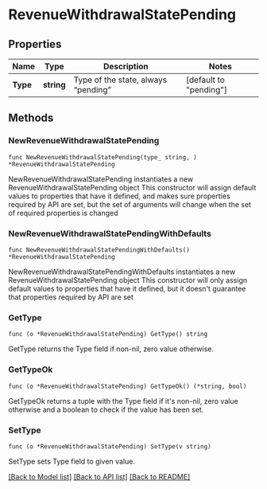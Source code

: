 # RevenueWithdrawalStatePending

## Properties

Name | Type | Description | Notes
------------ | ------------- | ------------- | -------------
**Type** | **string** | Type of the state, always “pending” | [default to "pending"]

## Methods

### NewRevenueWithdrawalStatePending

`func NewRevenueWithdrawalStatePending(type_ string, ) *RevenueWithdrawalStatePending`

NewRevenueWithdrawalStatePending instantiates a new RevenueWithdrawalStatePending object
This constructor will assign default values to properties that have it defined,
and makes sure properties required by API are set, but the set of arguments
will change when the set of required properties is changed

### NewRevenueWithdrawalStatePendingWithDefaults

`func NewRevenueWithdrawalStatePendingWithDefaults() *RevenueWithdrawalStatePending`

NewRevenueWithdrawalStatePendingWithDefaults instantiates a new RevenueWithdrawalStatePending object
This constructor will only assign default values to properties that have it defined,
but it doesn't guarantee that properties required by API are set

### GetType

`func (o *RevenueWithdrawalStatePending) GetType() string`

GetType returns the Type field if non-nil, zero value otherwise.

### GetTypeOk

`func (o *RevenueWithdrawalStatePending) GetTypeOk() (*string, bool)`

GetTypeOk returns a tuple with the Type field if it's non-nil, zero value otherwise
and a boolean to check if the value has been set.

### SetType

`func (o *RevenueWithdrawalStatePending) SetType(v string)`

SetType sets Type field to given value.



[[Back to Model list]](../README.md#documentation-for-models) [[Back to API list]](../README.md#documentation-for-api-endpoints) [[Back to README]](../README.md)


